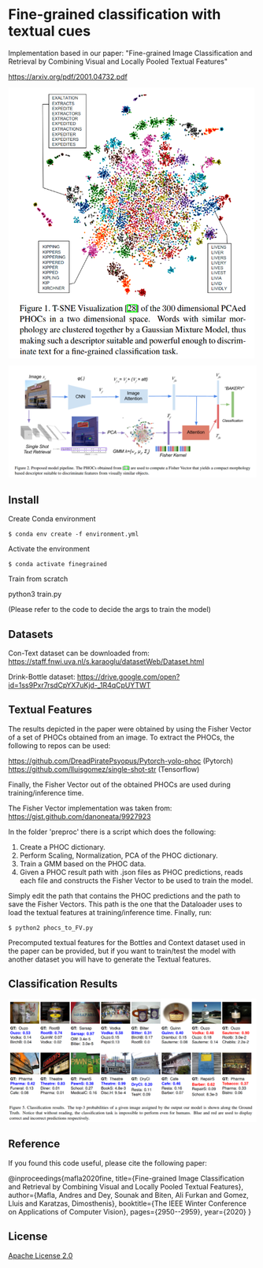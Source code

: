 # Fine-grained classification with textual cues

Implementation based in our paper: "Fine-grained Image Classification and Retrieval by Combining Visual and Locally Pooled Textual Features"

https://arxiv.org/pdf/2001.04732.pdf

<a href="url"><img src="project_images/sample2.png" align="center" height="550" width="500" ></a>
<p></p>

![alt text](project_images/sample1.png?raw=true "Model")



## Install

Create Conda environment

    $ conda env create -f environment.yml

Activate the environment

    $ conda activate finegrained

Train from scratch

python3 train.py 

(Please refer to the code to decide the args to train the model)

## Datasets

Con-Text dataset can be downloaded from:
https://staff.fnwi.uva.nl/s.karaoglu/datasetWeb/Dataset.html

Drink-Bottle dataset:
https://drive.google.com/open?id=1ss9Pxr7rsdCpYX7uKjd-_1R4qCpUYTWT

## Textual Features

The results depicted in the paper were obtained by using the Fisher Vector of a set of PHOCs obtained from an image.
To extract the PHOCs, the following to repos can be used:

 https://github.com/DreadPiratePsyopus/Pytorch-yolo-phoc (Pytorch)
 https://github.com/lluisgomez/single-shot-str (Tensorflow)
 
Finally, the Fisher Vector out of the obtained PHOCs are used during training/inference time.

The Fisher Vector implementation was taken from:
https://gist.github.com/danoneata/9927923

In the folder 'preproc' there is a script which does the following:
1) Create a PHOC dictionary.
2) Perform Scaling, Normalization, PCA of the PHOC dictionary.
3) Train a GMM based on the PHOC data.
4) Given a PHOC result path with .json files as PHOC predictions, reads each file and constructs the Fisher Vector to be used to train the model.

Simply edit the path that contains the PHOC predictions and the path to save  the Fisher Vectors. This path is the one that the Dataloader uses to load the textual features at training/inference time.
Finally, run:

    $ python2 phocs_to_FV.py
    
Precomputed textual features for the Bottles and Context dataset used in the paper can be provided, but if you want to train/test the model with another dataset you will have to generate the Textual features.


## Classification Results
![alt text](project_images/Results.png?raw=true "Results")



## Reference

If you found this code useful, please cite the following paper:

@inproceedings{mafla2020fine,
  title={Fine-grained Image Classification and Retrieval by Combining Visual and Locally Pooled Textual Features},
  author={Mafla, Andres and Dey, Sounak and Biten, Ali Furkan and Gomez, Lluis and Karatzas, Dimosthenis},
  booktitle={The IEEE Winter Conference on Applications of Computer Vision},
  pages={2950--2959},
  year={2020}
}


## License

[Apache License 2.0](http://www.apache.org/licenses/LICENSE-2.0)
